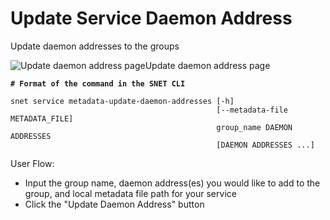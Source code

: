 # Update Service Daemon Address

Update daemon addresses to the groups

![Update daemon address page](/assets/images/products/AIMarketplace/TUI/Screenshot2024-08-17at6.04.21PM.png)Update daemon address page

<pre class="language-bash"><code class="lang-bash"><strong># Format of the command in the SNET CLI
</strong>
snet service metadata-update-daemon-addresses [-h]
                                              [--metadata-file METADATA_FILE]
                                              group_name DAEMON ADDRESSES
                                              [DAEMON ADDRESSES ...]
</code></pre>

User Flow:

* Input the group name, daemon address(es) you would like to add to the group, and local metadata file path for your service&#x20;
* Click the "Update Daemon Address" button

